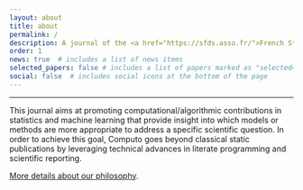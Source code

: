 ```yaml
---
layout: about
title: about
permalink: /
description: A journal of the <a href="https://sfds.asso.fr/">French Statistical Society <img height="10px" src="assets/img/sfds.png" alt="SFdS"/></a>
order: 1
news: true  # includes a list of news items
selected_papers: false # includes a list of papers marked as "selected={true}"
social: false  # includes social icons at the bottom of the page
---
```


---

This journal aims at promoting computational/algorithmic contributions
in statistics and machine learning that provide insight into which
models or methods are more appropriate to address a specific
scientific question. In order to achieve this goal, Computo goes
beyond classical static publications by leveraging technical advances
in literate programming and scientific reporting.

[More details about our philosophy](about).

